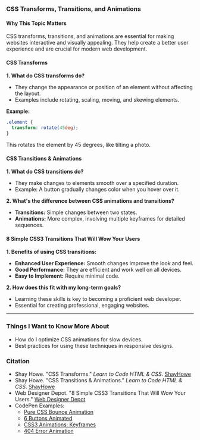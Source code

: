 
### CSS Transforms, Transitions, and Animations

#### Why This Topic Matters
CSS transforms, transitions, and animations are essential for making websites interactive and visually appealing. They help create a better user experience and are crucial for modern web development.

#### CSS Transforms

**1. What do CSS transforms do?**
- They change the appearance or position of an element without affecting the layout.
- Examples include rotating, scaling, moving, and skewing elements.

**Example:**
```css
.element {
  transform: rotate(45deg);
}
```
This rotates the element by 45 degrees, like tilting a photo.

#### CSS Transitions & Animations

**1. What do CSS transitions do?**
- They make changes to elements smooth over a specified duration.
- Example: A button gradually changes color when you hover over it.

**2. What's the difference between CSS animations and transitions?**
- **Transitions:** Simple changes between two states.
- **Animations:** More complex, involving multiple keyframes for detailed sequences.

#### 8 Simple CSS3 Transitions That Will Wow Your Users

**1. Benefits of using CSS transitions:**
- **Enhanced User Experience:** Smooth changes improve the look and feel.
- **Good Performance:** They are efficient and work well on all devices.
- **Easy to Implement:** Require minimal code.

**2. How does this fit with my long-term goals?**
- Learning these skills is key to becoming a proficient web developer.
- Essential for creating professional, engaging websites.

---

### Things I Want to Know More About

- How do I optimize CSS animations for slow devices.
- Best practices for using these techniques in responsive designs.

### Citation
- Shay Howe. "CSS Transforms." *Learn to Code HTML & CSS*. [ShayHowe](https://learn.shayhowe.com/advanced-html-css/css-transforms/)
- Shay Howe. "CSS Transitions & Animations." *Learn to Code HTML & CSS*. [ShayHowe](https://learn.shayhowe.com/advanced-html-css/transitions-animations/)
- Web Designer Depot. "8 Simple CSS3 Transitions That Will Wow Your Users." [Web Designer Depot](https://www.webdesignerdepot.com/2014/05/8-simple-css3-transitions-that-will-wow-your-users/)
- CodePen Examples:
  - [Pure CSS Bounce Animation](https://codepen.io/dp_lewis/pen/QWMxRR)
  - [6 Buttons Animated](https://codepen.io/retyui/pen/ByoaXV)
  - [CSS3 Animations: Keyframes](https://codepen.io/akshaychauhan/pen/dyBqVo)
  - [404 Error Animation](https://codepen.io/kieranfivestars/pen/MYdQxX)